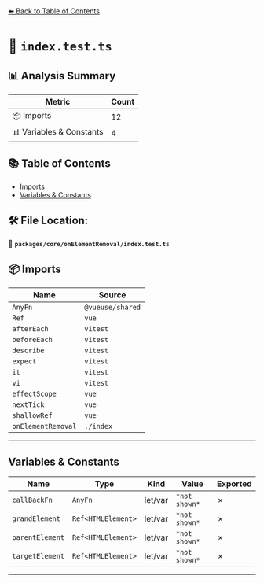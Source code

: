 [⬅️ Back to Table of Contents](../../../index.md)

# 📄 `index.test.ts`

## 📊 Analysis Summary

| Metric | Count |
|--------|-------|
| 📦 Imports | 12 |
| 📊 Variables & Constants | 4 |

## 📚 Table of Contents

- [Imports](#imports)
- [Variables & Constants](#variables-constants)

## 🛠️ File Location:
📂 **`packages/core/onElementRemoval/index.test.ts`**

## 📦 Imports

| Name | Source |
|------|--------|
| `AnyFn` | `@vueuse/shared` |
| `Ref` | `vue` |
| `afterEach` | `vitest` |
| `beforeEach` | `vitest` |
| `describe` | `vitest` |
| `expect` | `vitest` |
| `it` | `vitest` |
| `vi` | `vitest` |
| `effectScope` | `vue` |
| `nextTick` | `vue` |
| `shallowRef` | `vue` |
| `onElementRemoval` | `./index` |


---

## Variables & Constants

| Name | Type | Kind | Value | Exported |
|------|------|------|-------|----------|
| `callBackFn` | `AnyFn` | let/var | `*not shown*` | ✗ |
| `grandElement` | `Ref<HTMLElement>` | let/var | `*not shown*` | ✗ |
| `parentElement` | `Ref<HTMLElement>` | let/var | `*not shown*` | ✗ |
| `targetElement` | `Ref<HTMLElement>` | let/var | `*not shown*` | ✗ |


---